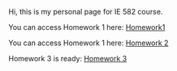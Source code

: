 
Hi, this is my personal page for IE 582 course.

You can access Homework 1 here:
[Homework1](Homework_1.html)

You can access Homework 1 here:
[Homework 2](Homework_2.html)

Homework 3 is ready:
[Homework 3](Homework_3.html)
